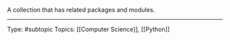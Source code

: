 A collection that has related packages and modules.

___
Type: #subtopic 
Topics: [[Computer Science]], [[Python]]

